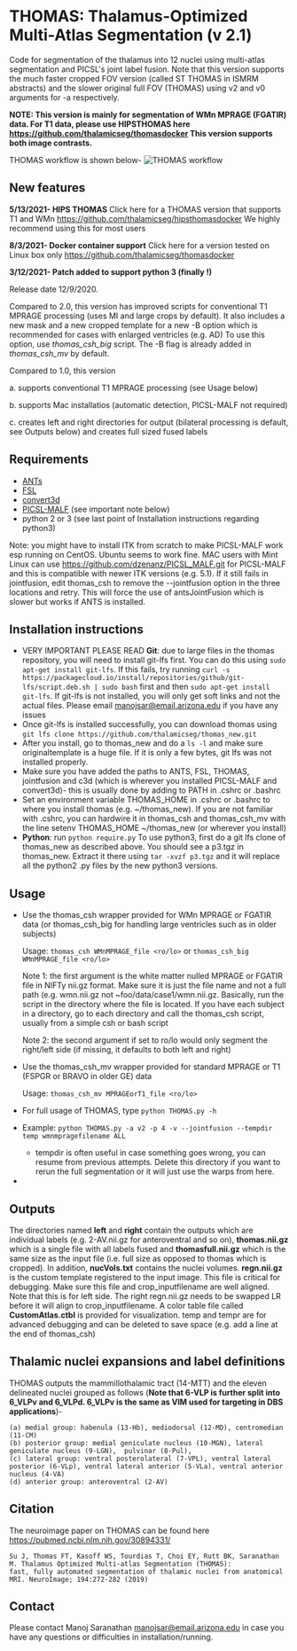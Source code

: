 # THOMAS: Thalamus-Optimized Multi-Atlas Segmentation (v 2.1)
Code for segmentation of the thalamus into 12 nuclei using multi-atlas segmentation and PICSL's joint label fusion. Note that this version supports the much faster cropped FOV version (called ST THOMAS in ISMRM abstracts) and the slower original full FOV (THOMAS) using v2 and v0 arguments for -a respectively. 

**NOTE: This version is mainly for segmentation of WMn MPRAGE (FGATIR) data. For T1 data, please use HIPSTHOMAS here  https://github.com/thalamicseg/thomasdocker
This version supports both image contrasts.**


THOMAS workflow is shown below-
![THOMAS workflow](THOMAS.jpg "Workflow")


## New features

**5/13/2021- HIPS THOMAS**
Click here for a THOMAS version that supports T1 and WMn https://github.com/thalamicseg/hipsthomasdocker
We highly recommend using this for most users

**8/3/2021- Docker container support**
Click here for a version tested on Linux box only https://github.com/thalamicseg/thomasdocker

**3/12/2021- Patch added to support python 3 (finally !)**

Release date 12/9/2020.

Compared to 2.0, this version has improved scripts for conventional T1 MPRAGE processing (uses MI and large crops by default).
It also includes a new mask and a new cropped template for a new -B option which is recommended for cases with enlarged ventricles (e.g. AD)
To use this option, use _thomas_csh_big_ script. The -B flag is already added in _thomas_csh_mv_ by default. 

Compared to 1.0, this version  

a. supports  conventional T1 MPRAGE processing (see Usage below)

b. supports  Mac installatios (automatic detection,  PICSL-MALF not required)

c. creates left and right directories for output (bilateral processing is default, see Outputs below) and creates full sized fused labels

## Requirements
- [ANTs](https://github.com/ANTsX/ANTs/releases)
- [FSL](http://fsl.fmrib.ox.ac.uk/fsl/fslwiki/FslInstallation)
- [convert3d](http://www.itksnap.org/pmwiki/pmwiki.php?n=Downloads.C3D)
- [PICSL-MALF](https://www.nitrc.org/frs/?group_id=634) (see important note below)
- python 2 or 3 (see last point of Installation instructions regarding python3)
 
Note: you might have to install ITK from scratch to make PICSL-MALF work esp running on CentOS. Ubuntu seems to work fine. MAC users with Mint Linux can use  https://github.com/dzenanz/PICSL_MALF.git for PICSL-MALF and this is compatible with newer ITK versions (e.g. 5.1). If it still fails in jointfusion, edit thomas_csh to remove the --jointfusion option in the three locations and retry. This will force the use of antsJointFusion which is slower but works if ANTS is installed.

## Installation instructions 
- VERY IMPORTANT PLEASE READ **Git**: due to large files in the thomas repository, you will need to install git-lfs first. You can do this using ```sudo apt-get install git-lfs```. If this fails, try running ```curl -s https://packagecloud.io/install/repositories/github/git-lfs/script.deb.sh | sudo bash``` first and then ```sudo apt-get install git-lfs```. If git-lfs is not installed, you will only get soft links and not the actual files. Please email manojsar@email.arizona.edu if you have any issues
- Once git-lfs is installed successfully, you can download thomas using ```git lfs clone https://github.com/thalamicseg/thomas_new.git```
- After you install, go to thomas_new and do a ```ls -l``` and make sure originaltemplate is a huge file. If it is only a few bytes, git lfs was not installed properly.
- Make sure you have added the paths to ANTS, FSL, THOMAS, jointfusion and c3d (which is wherever you installed PICSL-MALF and convert3d)- this is usually done by adding to PATH in .cshrc or .bashrc
- Set an environment variable THOMAS_HOME in .cshrc or .bashrc to where you install thomas (e.g. ~/thomas_new). If you are not familiar with .cshrc, you can hardwire it in thomas_csh and thomas_csh_mv with the line setenv THOMAS_HOME ~/thomas_new (or wherever you install)
- **Python**: run ```python require.py```  To use python3, first do a git lfs clone of thomas_new as described above. You should see a p3.tgz in thomas_new. Extract it there using ```tar -xvzf p3.tgz``` and it will replace all the python2 .py files by the new python3 versions. 
## Usage
	
- Use the thomas_csh wrapper provided for WMn MPRAGE or FGATIR data (or thomas_csh_big for handling large ventricles such as in older subjects)
  
  Usage: ```thomas_csh WMnMPRAGE_file <ro/lo>```  or ```thomas_csh_big WMnMPRAGE_file <ro/lo> ```

  Note 1: the first argument is the white matter nulled MPRAGE or FGATIR file in NIFTy nii.gz format. Make sure it is just the file name and not a full path (e.g. wmn.nii.gz not ~foo/data/case1/wmn.nii.gz. Basically, run the script in the directory where the file is located. If you have each subject in a directory, go to each directory and call the thomas_csh script, usually from a simple csh or bash script
    
  Note 2: the second argument if set to ro/lo would only segment the right/left side (if missing, it defaults to both left and right)
- Use the thomas_csh_mv wrapper provided for standard MPRAGE or T1 (FSPGR or BRAVO in older GE) data

  Usage: ```thomas_csh_mv MPRAGEorT1_file <ro/lo>``` 
  
- For full usage of THOMAS, type ```python THOMAS.py -h```
- Example: ```python THOMAS.py -a v2 -p 4 -v --jointfusion --tempdir temp wmnmpragefilename ALL```
	- tempdir is often useful in case something goes wrong, you can resume from previous attempts. Delete this directory if you want to rerun the full segmentation or it will just use the warps from here.

-
 
## Outputs
The directories named **left** and **right** contain the outputs which are individual labels (e.g. 2-AV.nii.gz for anteroventral and so on), **thomas.nii.gz** which is a single file with all labels fused and **thomasfull.nii.gz** which is the same size as the input file (i.e. full size as opposed to thomas which is cropped). In addition, **nucVols.txt** contains the nuclei volumes. **regn.nii.gz** is the custom template registered to the input image. This file is critical for debugging. Make sure this file and crop_inputfilename are well aligned. Note that this is for left side. The right regn.nii.gz needs to be swapped LR before it will align to crop_inputfilename. A color table file called **CustomAtlas.ctbl** is provided for visualization. temp and tempr are for advanced debugging and can be deleted to save space (e.g. add a line at the end of thomas_csh)

## Thalamic nuclei expansions and label definitions
THOMAS outputs the mammillothalamic tract (14-MTT) and the eleven delineated nuclei grouped as follows (__Note that 6-VLP is further split into 6_VLPv and 6_VLPd. 6_VLPv is the same as VIM used for targeting in DBS applications__)-

	(a) medial group: habenula (13-Hb), mediodorsal (12-MD), centromedian (11-CM) 
	(b) posterior group: medial geniculate nucleus (10-MGN), lateral geniculate nucleus (9-LGN),  pulvinar (8-Pul),
	(c) lateral group: ventral posterolateral (7-VPL), ventral lateral posterior (6-VLp), ventral lateral anterior (5-VLa), ventral anterior nucleus (4-VA)
	(d) anterior group: anteroventral (2-AV)


## Citation
The neuroimage paper on THOMAS can be found here https://pubmed.ncbi.nlm.nih.gov/30894331/

	Su J, Thomas FT, Kasoff WS, Tourdias T, Choi EY, Rutt BK, Saranathan M. Thalamus Optimized Multi-atlas Segmentation (THOMAS):
	fast, fully automated segmentation of thalamic nuclei from anatomical MRI. NeuroImage; 194:272-282 (2019)

## Contact
Please contact Manoj Saranathan manojsar@email.arizona.edu in case you have any questions or difficulties in installation/running. 

